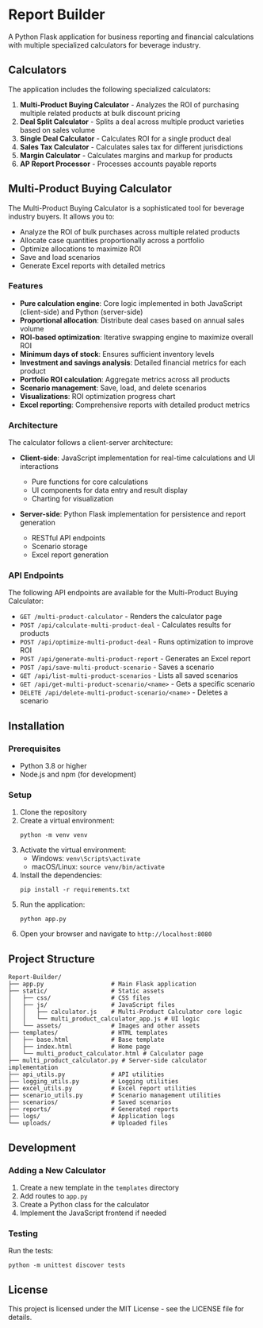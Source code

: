 # Report Builder

A Python Flask application for business reporting and financial calculations with multiple specialized calculators for beverage industry.

## Calculators

The application includes the following specialized calculators:

1. **Multi-Product Buying Calculator** - Analyzes the ROI of purchasing multiple related products at bulk discount pricing
2. **Deal Split Calculator** - Splits a deal across multiple product varieties based on sales volume
3. **Single Deal Calculator** - Calculates ROI for a single product deal
4. **Sales Tax Calculator** - Calculates sales tax for different jurisdictions
5. **Margin Calculator** - Calculates margins and markup for products
6. **AP Report Processor** - Processes accounts payable reports

## Multi-Product Buying Calculator

The Multi-Product Buying Calculator is a sophisticated tool for beverage industry buyers. It allows you to:

- Analyze the ROI of bulk purchases across multiple related products
- Allocate case quantities proportionally across a portfolio
- Optimize allocations to maximize ROI
- Save and load scenarios
- Generate Excel reports with detailed metrics

### Features

- **Pure calculation engine**: Core logic implemented in both JavaScript (client-side) and Python (server-side)
- **Proportional allocation**: Distribute deal cases based on annual sales volume
- **ROI-based optimization**: Iterative swapping engine to maximize overall ROI
- **Minimum days of stock**: Ensures sufficient inventory levels
- **Investment and savings analysis**: Detailed financial metrics for each product
- **Portfolio ROI calculation**: Aggregate metrics across all products
- **Scenario management**: Save, load, and delete scenarios
- **Visualizations**: ROI optimization progress chart
- **Excel reporting**: Comprehensive reports with detailed product metrics

### Architecture

The calculator follows a client-server architecture:

- **Client-side**: JavaScript implementation for real-time calculations and UI interactions
  - Pure functions for core calculations
  - UI components for data entry and result display
  - Charting for visualization

- **Server-side**: Python Flask implementation for persistence and report generation
  - RESTful API endpoints
  - Scenario storage
  - Excel report generation

### API Endpoints

The following API endpoints are available for the Multi-Product Buying Calculator:

- `GET /multi-product-calculator` - Renders the calculator page
- `POST /api/calculate-multi-product-deal` - Calculates results for products
- `POST /api/optimize-multi-product-deal` - Runs optimization to improve ROI
- `POST /api/generate-multi-product-report` - Generates an Excel report
- `POST /api/save-multi-product-scenario` - Saves a scenario
- `GET /api/list-multi-product-scenarios` - Lists all saved scenarios
- `GET /api/get-multi-product-scenario/<name>` - Gets a specific scenario
- `DELETE /api/delete-multi-product-scenario/<name>` - Deletes a scenario

## Installation

### Prerequisites

- Python 3.8 or higher
- Node.js and npm (for development)

### Setup

1. Clone the repository
2. Create a virtual environment:
   ```
   python -m venv venv
   ```
3. Activate the virtual environment:
   - Windows: `venv\Scripts\activate`
   - macOS/Linux: `source venv/bin/activate`
4. Install the dependencies:
   ```
   pip install -r requirements.txt
   ```
5. Run the application:
   ```
   python app.py
   ```
6. Open your browser and navigate to `http://localhost:8080`

## Project Structure

```
Report-Builder/
├── app.py                   # Main Flask application
├── static/                  # Static assets
│   ├── css/                 # CSS files
│   ├── js/                  # JavaScript files
│   │   ├── calculator.js    # Multi-Product Calculator core logic
│   │   └── multi_product_calculator_app.js # UI logic
│   └── assets/              # Images and other assets
├── templates/               # HTML templates
│   ├── base.html            # Base template
│   ├── index.html           # Home page
│   └── multi_product_calculator.html # Calculator page
├── multi_product_calculator.py # Server-side calculator implementation
├── api_utils.py             # API utilities
├── logging_utils.py         # Logging utilities
├── excel_utils.py           # Excel report utilities
├── scenario_utils.py        # Scenario management utilities
├── scenarios/               # Saved scenarios
├── reports/                 # Generated reports
├── logs/                    # Application logs
└── uploads/                 # Uploaded files
```

## Development

### Adding a New Calculator

1. Create a new template in the `templates` directory
2. Add routes to `app.py`
3. Create a Python class for the calculator
4. Implement the JavaScript frontend if needed

### Testing

Run the tests:
```
python -m unittest discover tests
```

## License

This project is licensed under the MIT License - see the LICENSE file for details.
